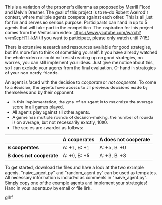 This is a variation of the prisoner's dilemma as proposed by Merrill Flood and Melvin Dresher.
The goal of this project is to re-do Robert Axelrod's contest, where multiple agents compete against each other. This is all just for fun and serves no serious purpose. Participants can hand in up to 5 agents that will take part in the competition.
The inspiration for this project comes from the Veritasium video: https://www.youtube.com/watch?v=mScpHTIi-kM (If you want to participate, please only watch until 7:15.)

There is extensive research and ressources available for good strategies, but it's more fun to think of something yourself.
If you have already watched the whole video or could not resist reading up on good strategies, no worries, you can still implement your ideas. Just give me notice about this, so I can exclude your agents from the final evaluation. Or hand in strategies of your non-nerdy-friends.

An agent is faced with the decision to _cooporate_ or _not cooperate_. To come to a decision, the agents have access to all previous decisions made by themselves and by their opponent.
- In this implementation, the goal of an agent is to maximize the average score in all games played.
- All agents play against all other agents.
- A game has multiple rounds of decision-making, the number of rounds is on average, but not necessarily exactly, 1000.
- The scores are awarded as follows:

|                          | A cooperates  | A  does not cooperate |
|--------------------------|---------------|-----------------------|
| **B cooperates**         | A: +1,  B: +1 | A: +5,  B: +0         |
| **B does not cooperate** | A: +0,  B: +5 | A: +3,  B: +3         |


To get started, download the files and have a look at the two example agents. "naive_agent.py" and "random_agent.py" can be used as templates. All necessary information is included as comments in "naive_agent.py".
Simply copy one of the example agents and implement your strategies!
Hand in your_agents.py by email or file link.

glhf

